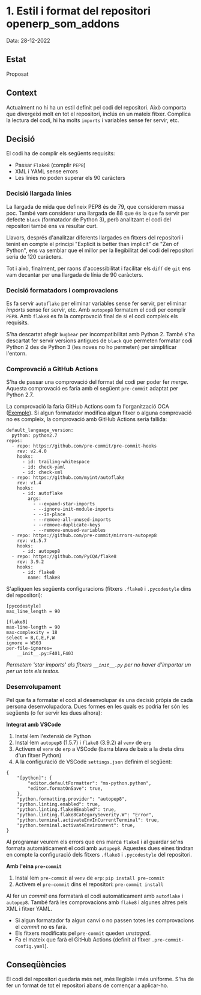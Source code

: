 # 1. Estil i format del repositori openerp_som_addons

Data: 28-12-2022

## Estat

Proposat

## Context

Actualment no hi ha un estil definit pel codi del repositori. Això comporta que divergeixi molt en tot el repositori, inclús en un mateix fitxer. Complica la lectura del codi, hi ha molts `imports` i variables sense fer servir, etc.

## Decisió

El codi ha de complir els següents requisits:

- Passar `Flake8` (complir `PEP8`)
- XML i YAML sense errors
- Les línies no poden superar els 90 caràcters

### Decisió llargada línies

La llargada de mida que defineix PEP8 és de 79, que considerem massa poc. També vam considerar una llargada de 88 que és la que fa servir per defecte `black` (formatador de Python 3), però analitzant el codi del repositori també ens va resultar curt.

Llavors, després d'analitzar diferents llargades en fitxers del repositori i tenint en compte el principi "Explicit is better than implicit" de "Zen of Python", ens va semblar que el millor per la llegibilitat del codi del repositori seria de 120 caràcters.

Tot i això, finalment, per raons d'accessibilitat i facilitar els `diff` de `git` ens vam decantar per una llargada de línia de 90 caràcters.

### Decisió formatadors i comprovacions

Es fa servir `autoflake` per eliminar variables sense fer servir, per eliminar _imports_ sense fer servir, etc. Amb `autopep8` formatem el codi per complir `PEP8`. Amb `flake8` es fa la comprovació final de si el codi compleix els requisits.

S'ha descartat afegir `bugbear` per incompatibilitat amb Python 2. També s'ha descartat fer servir versions antigues de `black` que permeten formatar codi Python 2 des de Python 3 (les noves no ho permeten) per simplificar l'entorn.

### Comprovació a GitHub Actions

S'ha de passar una comprovació del format del codi per poder fer _merge_. Aquesta comprovació es faria amb el següent `pre-commit` adaptat per Python 2.7.

La comprovació la faria GitHub Actions com fa l'organització OCA ([Exemple](https://github.com/OCA/account-analytic/blob/14.0/.github/workflows/pre-commit.yml)). Si algun formatador modifica algun fitxer o alguna comprovació no es compleix, la comprovació amb GitHub Actions seria fallida:

```
default_language_version:
  python: python2.7
repos:
  - repo: https://github.com/pre-commit/pre-commit-hooks
    rev: v2.4.0
    hooks:
      - id: trailing-whitespace
      - id: check-yaml
      - id: check-xml
  - repo: https://github.com/myint/autoflake
    rev: v1.4
    hooks:
      - id: autoflake
        args:
          - --expand-star-imports
          - --ignore-init-module-imports
          - --in-place
          - --remove-all-unused-imports
          - --remove-duplicate-keys
          - --remove-unused-variables
  - repo: https://github.com/pre-commit/mirrors-autopep8
    rev: v1.5.7
    hooks:
      - id: autopep8
  - repo: https://github.com/PyCQA/flake8
    rev: 3.9.2
    hooks:
      - id: flake8
        name: flake8
```

S'apliquen les següents configuracions (fitxers `.flake8` i `.pycodestyle` dins del repositori):

```
[pycodestyle]
max_line_length = 90
```

```
[flake8]
max-line-length = 90
max-complexity = 18
select = B,C,E,F,W
ignore = W503
per-file-ignores=
    __init__.py:F401,F403
```

_Permetem 'star imports' als fitxers `__init__.py` per no haver d'importar un per un tots els testos._

### Desenvolupament

Pel que fa a formatar el codi al desenvolupar és una decisió pròpia de cada persona desenvolupadora. Dues formes en les quals es podria fer són les següents (o fer servir les dues alhora):

**Integrat amb VSCode**

1. Instal·lem l'extensió de Python
2. Instal·lem `autopep8` (1.5.7) i `flake8` (3.9.2) al `venv` de `erp`
3. Activem el `venv` de `erp` a VSCode (barra blava de baix a la dreta dins d'un fitxer Python)
4. A la configuració de VSCode `settings.json` definim el següent:

```
{
    "[python]": {
        "editor.defaultFormatter": "ms-python.python",
        "editor.formatOnSave": true,
    },
    "python.formatting.provider": "autopep8",
    "python.linting.enabled": true,
    "python.linting.flake8Enabled": true,
    "python.linting.flake8CategorySeverity.W": "Error",
    "python.terminal.activateEnvInCurrentTerminal": true,
    "python.terminal.activateEnvironment": true,
}
```

Al programar veurem els errors que ens marca `flake8` i al guardar se'ns formata automàticament el codi amb `autopep8`. Aquestes dues eines tindran en compte la configuració dels fitxers `.flake8` i `.pycodestyle` del repositori.

**Amb l'eina `pre-commit`**

1. Instal·lem `pre-commit` al `venv` de `erp`: `pip install pre-commit`
2. Activem el `pre-commit` dins el repositori: `pre-commit install`

Al fer un _commit_ ens formatarà el codi automàticament amb `autoflake` i `autopep8`. També farà les comprovacions amb `flake8` i algunes altres pels XML i fitxer YAML.

- Si algun formatador fa algun canvi o no passen totes les comprovacions el _commit_ no es farà.
- Els fitxers modificats pel `pre-commit` queden _unstaged_.
- Fa el mateix que farà el GitHub Actions (definit al fitxer `.pre-commit-config.yaml`).

## Conseqüències

El codi del repositori quedaria més net, més llegible i més uniforme. S'ha de fer un format de tot el repositori abans de començar a aplicar-ho.
